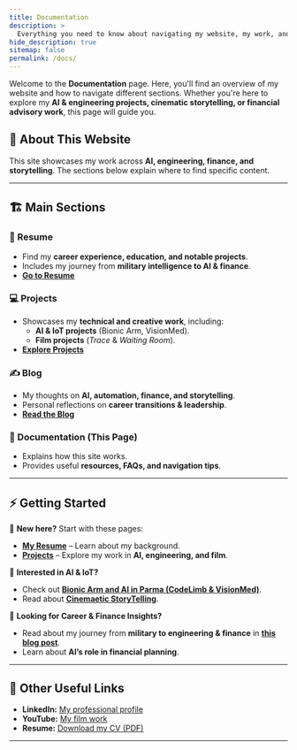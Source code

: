 ```yaml
---
title: Documentation
description: >
  Everything you need to know about navigating my website, my work, and how to explore my projects, blog, and portfolio.
hide_description: true
sitemap: false
permalink: /docs/
---
```


Welcome to the **Documentation** page. Here, you'll find an overview of my website and how to navigate different sections. Whether you're here to explore my **AI & engineering projects, cinematic storytelling, or financial advisory work**, this page will guide you.

## 🔹 About This Website
This site showcases my work across **AI, engineering, finance, and storytelling**. The sections below explain where to find specific content.

---

## 🏗 **Main Sections**
### **📜 Resume**
- Find my **career experience, education, and notable projects**.
- Includes my journey from **military intelligence to AI & finance**.
- **[Go to Resume](/resume/)**

### **💻 Projects**
- Showcases my **technical and creative work**, including:
  - **AI & IoT projects** (Bionic Arm, VisionMed).
  - **Film projects** (*Trace* & *Waiting Room*).
- **[Explore Projects](/projects/)**

### **✍️ Blog**
- My thoughts on **AI, automation, finance, and storytelling**.
- Personal reflections on **career transitions & leadership**.
- **[Read the Blog](/blog/)**

### **📄 Documentation (This Page)**
- Explains how this site works.
- Provides useful **resources, FAQs, and navigation tips**.

---

## ⚡ **Getting Started**
🔹 **New here?** Start with these pages:
- **[My Resume](/resume/)** – Learn about my background.
- **[Projects](/projects/)** – Explore my work in **AI, engineering, and film**.

🔹 **Interested in AI & IoT?**
- Check out **[Bionic Arm and AI in Parma (CodeLimb & VisionMed)](/blog/example/2018-06-01-example-content-iii/)**.
- Read about **[Cinemaetic StoryTelling](/blog/example/2020-07-03-introducing-hydejack-9/)**.

🔹 **Looking for Career & Finance Insights?**
- Read about my journey from **military to engineering & finance** in **[this blog post](/blog/example/2012-02-07-example-content/)**.
- Learn about **AI’s role in financial planning**.

---

## 🔗 **Other Useful Links**
- **LinkedIn:** [My professional profile](https://linkedin.com/in/tommy-ang-7520a423a/)  
- **YouTube:** [My film work](https://www.youtube.com/watch?v=VgzobnepkV4&list=PLmyLsh61IFdzxcEls917HZ3Wkfty_bobA&index=2)  
- **Resume:** [Download my CV (PDF)](/assets/img/blog/Tommy_Ang_Resume_CAA_170225.pdf)  

---




<!-- ---
title: Documentation
description: >
  Here you should be able to find everything you need to know to accomplish the most common tasks when blogging with Hydejack.
hide_description: true
sitemap: false
permalink: /docs/
---

Here you should be able to find everything you need to know to accomplish the most common tasks when blogging with Hydejack.

While this manual tries to be beginner-friendly, as a user of Jekyll it is assumed that you are comfortable running shell commands and editing text files.
{:.note}


## Getting started
* [Install]{:.heading.flip-title} --- How to install and run Hydejack.
* [Upgrade]{:.heading.flip-title} --- You can skip this if you haven't used Hydejack before.
* [Config]{:.heading.flip-title} --- Once Jekyll is running you can start editing your config file.
{:.related-posts.faded}

## Using Hydejack
* [Basics]{:.heading.flip-title} --- How to add different types of content.
* [Writing]{:.heading.flip-title} --- Producing markdown content for Hydejack.
* [Scripts]{:.heading.flip-title} --- How to include 3rd party scripts on your site.
* [Build]{:.heading.flip-title} --- How to build the static files for deployment.
* [Deploy]{:.heading.flip-title} --- 🆕 How to deploy to a variety of popular providers.
* [Advanced]{:.heading.flip-title} --- Guides for more advanced tasks.
{:.related-posts.faded}

## Other
* [LICENSE]{:.heading.flip-title} --- The license of this project.
* [NOTICE]{:.heading.flip-title} --- Parts of this program are provided under separate licenses.
* [CHANGELOG]{:.heading.flip-title} --- Version history of Hydejack.
{:.related-posts.faded}

[install]: install.md
[upgrade]: upgrade.md
[config]: config.md
[basics]: basics.md
[writing]: writing.md
[scripts]: scripts.md
[build]: build.md
[deploy]: deploy.md
[advanced]: advanced.md
[LICENSE]: ../LICENSE.md
[NOTICE]: ../NOTICE.md
[CHANGELOG]: ../CHANGELOG.md -->
